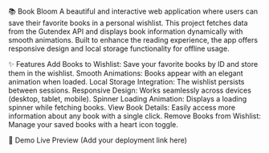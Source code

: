 📚 Book Bloom
A beautiful and interactive web application where users can save their favorite books in a personal wishlist. This project fetches data from the Gutendex API and displays book information dynamically with smooth animations. Built to enhance the reading experience, the app offers responsive design and local storage functionality for offline usage.

✨ Features
Add Books to Wishlist: Save your favorite books by ID and store them in the wishlist.
Smooth Animations: Books appear with an elegant animation when loaded.
Local Storage Integration: The wishlist persists between sessions.
Responsive Design: Works seamlessly across devices (desktop, tablet, mobile).
Spinner Loading Animation: Displays a loading spinner while fetching books.
View Book Details: Easily access more information about any book with a single click.
Remove Books from Wishlist: Manage your saved books with a heart icon toggle.

🚀 Demo
Live Preview (Add your deployment link here)

